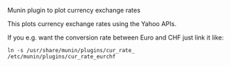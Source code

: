 Munin plugin to plot currency exchange rates

This plots currency exchange rates using the Yahoo APIs.

If you e.g. want the conversion rate between Euro and CHF just link it like:

    ln -s /usr/share/munin/plugins/cur_rate_ /etc/munin/plugins/cur_rate_eurchf
